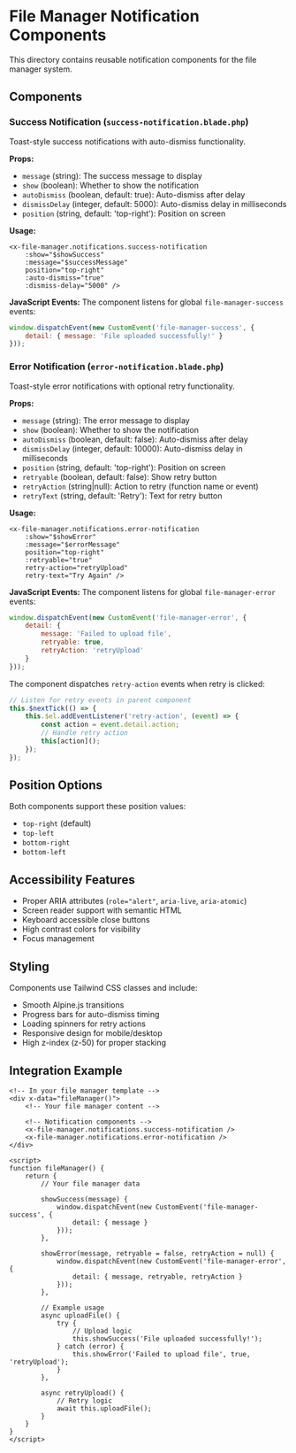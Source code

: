 # File Manager Notification Components

This directory contains reusable notification components for the file manager system.

## Components

### Success Notification (`success-notification.blade.php`)

Toast-style success notifications with auto-dismiss functionality.

**Props:**
- `message` (string): The success message to display
- `show` (boolean): Whether to show the notification
- `autoDismiss` (boolean, default: true): Auto-dismiss after delay
- `dismissDelay` (integer, default: 5000): Auto-dismiss delay in milliseconds
- `position` (string, default: 'top-right'): Position on screen

**Usage:**
```blade
<x-file-manager.notifications.success-notification 
    :show="$showSuccess"
    :message="$successMessage"
    position="top-right"
    :auto-dismiss="true"
    :dismiss-delay="5000" />
```

**JavaScript Events:**
The component listens for global `file-manager-success` events:
```javascript
window.dispatchEvent(new CustomEvent('file-manager-success', {
    detail: { message: 'File uploaded successfully!' }
}));
```

### Error Notification (`error-notification.blade.php`)

Toast-style error notifications with optional retry functionality.

**Props:**
- `message` (string): The error message to display
- `show` (boolean): Whether to show the notification
- `autoDismiss` (boolean, default: false): Auto-dismiss after delay
- `dismissDelay` (integer, default: 10000): Auto-dismiss delay in milliseconds
- `position` (string, default: 'top-right'): Position on screen
- `retryable` (boolean, default: false): Show retry button
- `retryAction` (string|null): Action to retry (function name or event)
- `retryText` (string, default: 'Retry'): Text for retry button

**Usage:**
```blade
<x-file-manager.notifications.error-notification 
    :show="$showError"
    :message="$errorMessage"
    position="top-right"
    :retryable="true"
    retry-action="retryUpload"
    retry-text="Try Again" />
```

**JavaScript Events:**
The component listens for global `file-manager-error` events:
```javascript
window.dispatchEvent(new CustomEvent('file-manager-error', {
    detail: { 
        message: 'Failed to upload file',
        retryable: true,
        retryAction: 'retryUpload'
    }
}));
```

The component dispatches `retry-action` events when retry is clicked:
```javascript
// Listen for retry events in parent component
this.$nextTick(() => {
    this.$el.addEventListener('retry-action', (event) => {
        const action = event.detail.action;
        // Handle retry action
        this[action]();
    });
});
```

## Position Options

Both components support these position values:
- `top-right` (default)
- `top-left`
- `bottom-right`
- `bottom-left`

## Accessibility Features

- Proper ARIA attributes (`role="alert"`, `aria-live`, `aria-atomic`)
- Screen reader support with semantic HTML
- Keyboard accessible close buttons
- High contrast colors for visibility
- Focus management

## Styling

Components use Tailwind CSS classes and include:
- Smooth Alpine.js transitions
- Progress bars for auto-dismiss timing
- Loading spinners for retry actions
- Responsive design for mobile/desktop
- High z-index (z-50) for proper stacking

## Integration Example

```blade
<!-- In your file manager template -->
<div x-data="fileManager()">
    <!-- Your file manager content -->
    
    <!-- Notification components -->
    <x-file-manager.notifications.success-notification />
    <x-file-manager.notifications.error-notification />
</div>

<script>
function fileManager() {
    return {
        // Your file manager data
        
        showSuccess(message) {
            window.dispatchEvent(new CustomEvent('file-manager-success', {
                detail: { message }
            }));
        },
        
        showError(message, retryable = false, retryAction = null) {
            window.dispatchEvent(new CustomEvent('file-manager-error', {
                detail: { message, retryable, retryAction }
            }));
        },
        
        // Example usage
        async uploadFile() {
            try {
                // Upload logic
                this.showSuccess('File uploaded successfully!');
            } catch (error) {
                this.showError('Failed to upload file', true, 'retryUpload');
            }
        },
        
        async retryUpload() {
            // Retry logic
            await this.uploadFile();
        }
    }
}
</script>
```